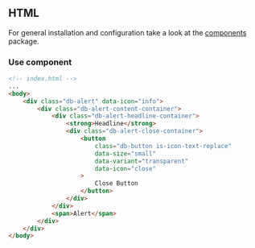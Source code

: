 ## HTML

For general installation and configuration take a look at the [components](https://www.npmjs.com/package/@db-ui/components) package.

### Use component

```html index.html
<!-- index.html -->
...
<body>
	<div class="db-alert" data-icon="info">
		<div class="db-alert-content-container">
			<div class="db-alert-headline-container">
				<strong>Headline</strong>
				<div class="db-alert-close-container">
					<button
						class="db-button is-icon-text-replace"
						data-size="small"
						data-variant="transparent"
						data-icon="close"
					>
						Close Button
					</button>
				</div>
			</div>
			<span>Alert</span>
		</div>
	</div>
</body>
```
